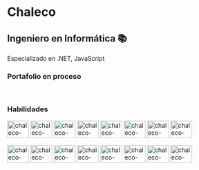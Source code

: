 ###
<h1>Chaleco</h1>
<h2>Ingeniero en Informática 📚</h2>
<p>Especializado en .NET, JavaScript</p>
<h3>Portafolio en proceso</h3>
   
<div style="display: inline-block"> <br>
   <h3>Habilidades</h3>
   <div>
   <img align="center" alt="chaleco-error" width="50" height="40" src="https://cdn.jsdelivr.net/gh/devicons/devicon/icons/csharp/csharp-original.svg" />
   <img align="center" alt="chaleco-error" width="50" height="40" src="https://cdn.jsdelivr.net/gh/devicons/devicon/icons/angularjs/angularjs-original.svg" />
   <img align="center" alt="chaleco-error" width="50" height="40" src="https://cdn.jsdelivr.net/gh/devicons/devicon/icons/dotnetcore/dotnetcore-original.svg" />
   <img align="center" alt="chaleco-error" width="50" height="40" src="https://cdn.jsdelivr.net/gh/devicons/devicon/icons/python/python-original.svg" />
   <img align="center" alt="chaleco-error" width="50" height="40" src="https://cdn.jsdelivr.net/gh/devicons/devicon/icons/tailwindcss/tailwindcss-plain.svg" />
   <img align="center" alt="chaleco-error" width="50" height="40" src="https://cdn.jsdelivr.net/gh/devicons/devicon/icons/mysql/mysql-original.svg" />
   <img align="center" alt="chaleco-error" width="50" height="40" src="https://cdn.jsdelivr.net/gh/devicons/devicon/icons/html5/html5-original.svg" />
   <img align="center" alt="chaleco-error" width="50" height="40" src="https://cdn.jsdelivr.net/gh/devicons/devicon/icons/css3/css3-original.svg" />
   </div>
   </br>
   <div>
   <img align="center" alt="chaleco-error" width="50" height="40" src="https://cdn.jsdelivr.net/gh/devicons/devicon/icons/bootstrap/bootstrap-original.svg" />
   <img align="center" alt="chaleco-error" width="50" height="40" src="https://cdn.jsdelivr.net/gh/devicons/devicon/icons/typescript/typescript-original.svg" />
   <img align="center" alt="chaleco-error" width="50" height="40" src="https://cdn.jsdelivr.net/gh/devicons/devicon/icons/javascript/javascript-original.svg" />
   <img align="center" alt="chaleco-error" width="50" height="40" src="https://cdn.jsdelivr.net/gh/devicons/devicon/icons/git/git-original.svg" />
   <img align="center" alt="chaleco-error" width="50" height="40" src="https://cdn.jsdelivr.net/gh/devicons/devicon/icons/react/react-original.svg" />
   <img align="center" alt="chaleco-error" width="50" height="40" src="https://cdn.jsdelivr.net/gh/devicons/devicon/icons/nextjs/nextjs-line.svg" />
   <img align="center" alt="chaleco-error" width="50" height="40" src="https://cdn.jsdelivr.net/gh/devicons/devicon/icons/mongodb/mongodb-original.svg" />
   <img align="center" alt="chaleco-error" width="50" height="40" src="https://cdn.jsdelivr.net/gh/devicons/devicon/icons/amazonwebservices/amazonwebservices-original.svg" />
   </div>
</div>
